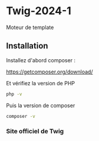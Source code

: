 # Twig-2024-1
Moteur de template

## Installation

Installez d'abord composer :

https://getcomposer.org/download/

Et vérifiez la version de PHP

```bash
php -v
```

Puis la version de composer

```bash
composer -v
```

### Site officiel de Twig

